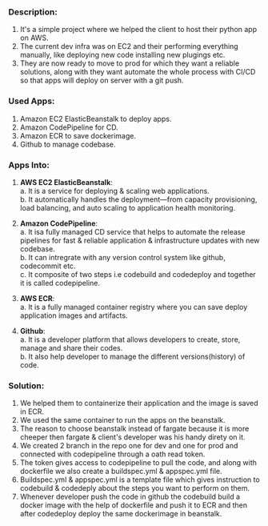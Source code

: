 ### Description:
1. It's a simple project where we helped the client to host their python app on AWS. <br/>
2. The current dev infra was on EC2 and their performing everything manually, like deploying new code installing new plugings etc.  <br/>
3. They are now ready to move to prod for which they want a reliable solutions, along with they want automate the whole process with CI/CD so that apps will deploy on server with a git push. <br/>

### Used Apps:
1. Amazon EC2 ElasticBeanstalk to deploy apps. <br/>
2. Amazon CodePipeline for CD. <br/>
3. Amazon ECR to save dockerimage. <br/>
4. Github to manage codebase. <br/>

### Apps Into:
1. **AWS EC2 ElasticBeanstalk**: <br/>
                    a. It is a service for deploying & scaling web applications. <br/>
                    b. It automatically handles the deployment—from capacity provisioning, load balancing, and auto scaling to application health monitoring. <br/>

2. **Amazon CodePipeline**: <br/>
                     a. It isa  fully managed CD service that helps to automate the release pipelines for fast & reliable application & infrastructure updates with new codebase. <br/>
                     b. It can intregrate with any version control system like github, codecommit etc. <br/>
                     c. It composite of two steps i.e codebuild and codedeploy and together it is called codepipeline. <br/>

1. **AWS ECR**: <br/>
            a. It is a fully managed container registry where you can save deploy application images and artifacts. <br/>

3. **Github**: <br/>
                    a. It is a developer platform that allows developers to create, store, manage and share their codes. <br/>
                    b. It also help developer to manage the different versions(history) of code. <br/>

### Solution:
1. We helped them to containerize their application and the image is saved in ECR.
2. We used the same container to run the apps on the beanstalk.
3. The reason to choose beanstalk instead of fargate because it is more cheeper then fargate & client's developer was his handy direty on it.
4. We created 2 branch in the repo one for dev and one for prod and connected with codepipeline through a oath read token.
5. The token gives access to codepipeline to pull the code, and along with dockerfile we also create a buildspec.yml & appspec.yml file.
6. Buildspec.yml & appspec.yml is a template file which gives instruction to codebuild & codedeply about the steps you want to perform on them.
7. Whenever developer push the code in github the codebuild build a docker image with the help of dockerfile and push it to ECR and then after codedeploy deploy the same dockerimage in beanstalk.
